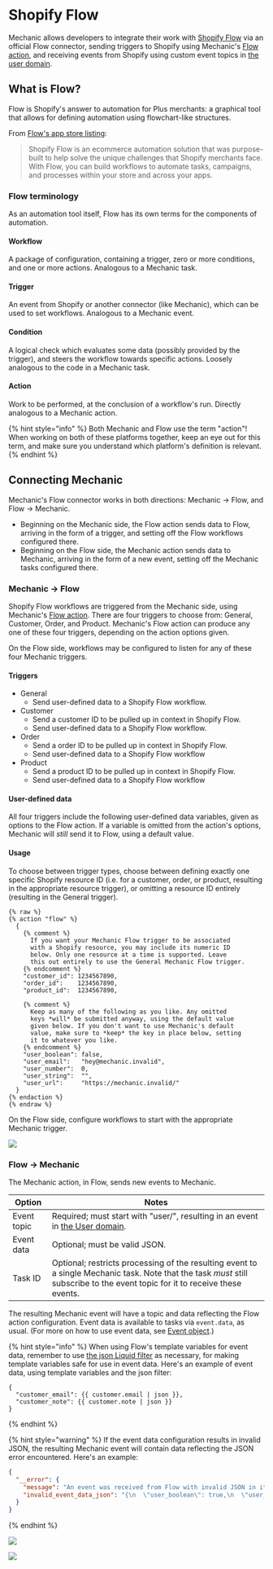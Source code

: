 # Shopify Flow

Mechanic allows developers to integrate their work with [Shopify Flow](https://apps.shopify.com/flow) via an official Flow connector, sending triggers to Shopify using Mechanic's [Flow action](../../core/actions/integrations/flow.md), and receiving events from Shopify using custom event topics in [the user domain](../events/topics.md#user-1).

## What is Flow?

Flow is Shopify's answer to automation for Plus merchants: a graphical tool that allows for defining automation using flowchart-like structures.

From [Flow's app store listing](https://apps.shopify.com/flow):

> Shopify Flow is an ecommerce automation solution that was purpose-built to help solve the unique challenges that Shopify merchants face. With Flow, you can build workflows to automate tasks, campaigns, and processes within your store and across your apps.

### Flow terminology

As an automation tool itself, Flow has its own terms for the components of automation.

#### Workflow

A package of configuration, containing a trigger, zero or more conditions, and one or more actions. Analogous to a Mechanic task.

#### Trigger

An event from Shopify or another connector (like Mechanic), which can be used to set workflows. Analogous to a Mechanic event.

#### Condition

A logical check which evaluates some data (possibly provided by the trigger), and steers the workflow towards specific actions. Loosely analogous to the code in a Mechanic task.

#### Action

Work to be performed, at the conclusion of a workflow's run. Directly analogous to a Mechanic action.

{% hint style="info" %}
Both Mechanic and Flow use the term "action"! When working on both of these platforms together, keep an eye out for this term, and make sure you understand which platform's definition is relevant.
{% endhint %}

## Connecting Mechanic

Mechanic's Flow connector works in both directions: Mechanic → Flow, and Flow → Mechanic.

* Beginning on the Mechanic side, the Flow action sends data to Flow, arriving in the form of a trigger, and setting off the Flow workflows configured there.
* Beginning on the Flow side, the Mechanic action sends data to Mechanic, arriving in the form of a new event, setting off the Mechanic tasks configured there.

### Mechanic → Flow

Shopify Flow workflows are triggered from the Mechanic side, using Mechanic's [Flow action](../../core/actions/integrations/flow.md). There are four triggers to choose from: General, Customer, Order, and Product. Mechanic's Flow action can produce any one of these four triggers, depending on the action options given.

On the Flow side, workflows may be configured to listen for any of these four Mechanic triggers.

#### Triggers

* General
  * Send user-defined data to a Shopify Flow workflow.
* Customer
  * Send a customer ID to be pulled up in context in Shopify Flow.
  * Send user-defined data to a Shopify Flow workflow.
* Order
  * Send a order ID to be pulled up in context in Shopify Flow.
  * Send user-defined data to a Shopify Flow workflow
* Product
  * Send a product ID to be pulled up in context in Shopify Flow.
  * Send user-defined data to a Shopify Flow workflow

#### User-defined data

All four triggers include the following user-defined data variables, given as options to the Flow action. If a variable is omitted from the action's options, Mechanic will _still_ send it to Flow, using a default value.

#### Usage

To choose between trigger types, choose between defining exactly one specific Shopify resource ID (i.e. for a customer, order, or product, resulting in the appropriate resource trigger), or omitting a resource ID entirely (resulting in the General trigger).

```liquid
{% raw %}
{% action "flow" %}
  {
    {% comment %}
      If you want your Mechanic Flow trigger to be associated
      with a Shopify resource, you may include its numeric ID
      below. Only one resource at a time is supported. Leave
      this out entirely to use the General Mechanic Flow trigger.
    {% endcomment %}
    "customer_id": 1234567890,
    "order_id":    1234567890,
    "product_id":  1234567890,

    {% comment %}
      Keep as many of the following as you like. Any omitted
      keys *will* be submitted anyway, using the default value
      given below. If you don't want to use Mechanic's default
      value, make sure to *keep* the key in place below, setting
      it to whatever you like.
    {% endcomment %}
    "user_boolean": false,
    "user_email":   "hey@mechanic.invalid",
    "user_number":  0,
    "user_string":  "",
    "user_url":     "https://mechanic.invalid/"
  }
{% endaction %}
{% endraw %}
```

On the Flow side, configure workflows to start with the appropriate Mechanic trigger.

![](<../../.gitbook/assets/Screen Shot 2021-11-05 at 7.13.09 PM.png>)

### Flow → Mechanic

The Mechanic action, in Flow, sends new events to Mechanic.

| Option      | Notes                                                                                                                                                                         |
| ----------- | ----------------------------------------------------------------------------------------------------------------------------------------------------------------------------- |
| Event topic | Required; must start with "user/", resulting in an event in [the User domain](../events/topics.md#user-1).                                                                    |
| Event data  | Optional; must be valid JSON.                                                                                                                                                 |
| Task ID     | Optional; restricts processing of the resulting event to a single Mechanic task. Note that the task _must_ still subscribe to the event topic for it to receive these events. |

The resulting Mechanic event will have a topic and data reflecting the Flow action configuration. Event data is available to tasks via `event.data`, as usual. (For more on how to use event data, see [Event object](../liquid/objects/event.md).)

{% hint style="info" %}
When using Flow's template variables for event data, remember to use [the json Liquid filter](https://shopify.dev/api/liquid/filters/additional-filters#json) as necessary, for making template variables safe for use in event data. Here's an example of event data, using template variables and the json filter:

```
{
  "customer_email": {{ customer.email | json }},
  "customer_note": {{ customer.note | json }}
}
```
{% endhint %}

{% hint style="warning" %}
If the event data configuration results in invalid JSON, the resulting Mechanic event will contain data reflecting the JSON error encountered. Here's an example:

```json
{
  "__error": {
    "message": "An event was received from Flow with invalid JSON in its event data. Check the originating workflow's configuration and resolve the issue there. (Hint: the `json` Liquid filter is often useful in cases like this!)",
    "invalid_event_data_json": "{\n  \"user_boolean\": true,\n  \"user_email\": \"heyhey@mechanic.invalid\",\n  \"user_number\": 5,\n  \"user_string\": \"asdfasdf\",\n  \"user_url\": \"https://google.com/\",\n  \"mechanic_task_id\": \"6c461365-ae83-46c4-b33e-a0d7c81b03d5\",\n  \"mechanic_event_topic\": \"mechanic/user/trigger\",\n  \"mechanic_event_inspector_url\": \"https://mechanic-dev-isaac.myshopify.com/admin/apps/mechanic-dev-isaac/~/events/659df64b-7622-4bc4-924c-dda268c737b2?task_run_id=cd49135a-cdcc-452b-9338-4fa3288bd577\",,,\n}"
  }
}
```
{% endhint %}

![](<../../.gitbook/assets/Screen Shot 2021-11-05 at 7.23.39 PM.png>)

![](<../../.gitbook/assets/Screen Shot 2021-11-05 at 7.22.30 PM.png>)


